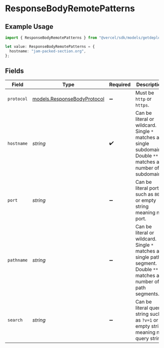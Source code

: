 # ResponseBodyRemotePatterns

## Example Usage

```typescript
import { ResponseBodyRemotePatterns } from "@vercel/sdk/models/getdeploymentop.js";

let value: ResponseBodyRemotePatterns = {
  hostname: "jam-packed-section.org",
};
```

## Fields

| Field                                                                                                                  | Type                                                                                                                   | Required                                                                                                               | Description                                                                                                            |
| ---------------------------------------------------------------------------------------------------------------------- | ---------------------------------------------------------------------------------------------------------------------- | ---------------------------------------------------------------------------------------------------------------------- | ---------------------------------------------------------------------------------------------------------------------- |
| `protocol`                                                                                                             | [models.ResponseBodyProtocol](../models/responsebodyprotocol.md)                                                       | :heavy_minus_sign:                                                                                                     | Must be `http` or `https`.                                                                                             |
| `hostname`                                                                                                             | *string*                                                                                                               | :heavy_check_mark:                                                                                                     | Can be literal or wildcard. Single `*` matches a single subdomain. Double `**` matches any number of subdomains.       |
| `port`                                                                                                                 | *string*                                                                                                               | :heavy_minus_sign:                                                                                                     | Can be literal port such as `8080` or empty string meaning no port.                                                    |
| `pathname`                                                                                                             | *string*                                                                                                               | :heavy_minus_sign:                                                                                                     | Can be literal or wildcard. Single `*` matches a single path segment. Double `**` matches any number of path segments. |
| `search`                                                                                                               | *string*                                                                                                               | :heavy_minus_sign:                                                                                                     | Can be literal query string such as `?v=1` or empty string meaning no query string.                                    |
